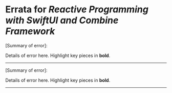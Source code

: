 # Errata for *Reactive Programming with SwiftUI and Combine Framework*

[Summary of error]:
 
Details of error here. Highlight key pieces in **bold**.

***

[Summary of error]:
 
Details of error here. Highlight key pieces in **bold**.

***